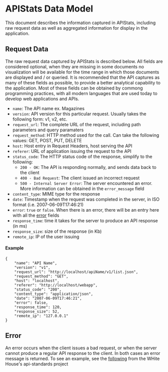 # APIStats Data Model

This document describes the information captured in APIStats, including raw request data as well as aggregated information for display in the application. 

## Request Data

The raw request data captured by APIStats is described below. All fields are considered optional, when they are missing in some documents no visualization will be available for the time range in which those documents are displayed and / or queried. It is recommended that the API captures as many of these fields as possible, to provide a better analytical capability to the application. Most of these fields can be obtained by commong programming practices, with all modern languages that are used today to develop web applications and APIs. 

* `name`: The API name
	ex. Magazines
* `version`: API version for this particular request. Usually takes the following form: v1, v2, etc.	 	
* `request_url`: The complete URL of the request, including path parameters and query paramaters
* `request_method`: HTTP method used for the call. Can take the following values: GET, POST, PUT, DELETE
* `host`: Host entry in Request Headers, host serving the API
* `referer`: URL of application issuing the request to the API
* `status_code`: The HTTP status code of the response, simplify to the following:
	* `200 - OK`: The API is responding normally, and sends data back to the client
	* `400 - Bad Request`: The client issued an incorrect request
	* `500 - Internal Server Error`: The server encountered an error. More information can be obtained in the `error_message` field
* `content_type`: MIME type for the response
* `date`: Timestamp when the request was completed in the server, in ISO format (i.e. 2007-06-09T17:46:21)
* `error`: `true` or `false`. When there is an error, there will be an entry here with all the [error](#error) fields
* `response_time`: time it takes for the server to produce an API response (in ms)
* `response_size`: size of the response (in Kb)
* `remote_ip`: IP of the user issuing

#### Example


```
{
	"name": "API Name",
	"version": "v1",
	"request_url": "http://localhost/apiName/v1/list.json",
	"request_method": "GET",
	"host": "localhost",
	"referer": "http://localhost/webapp",
	"status_code": "200",
	"content_type": "application/json",
	"date": "2007-06-09T17:46:21",
	"error": false,
	"response_time": 120,
	"response_size": 52,
	"remote_ip": "127.0.0.1"
}
```



## Error

An error occurs when the client issues a bad request, or when the server cannot produce a regular API response to the client. In both cases an error message is returned. To see an example, see the [following](https://github.com/WhiteHouse/api-standards/blob/master/README.md#error-handling) from the WHite House's api-standards project


